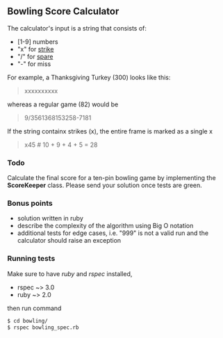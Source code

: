## Bowling Score Calculator

The calculator's input is a string that consists of:
  - [1-9] numbers
  - "x" for [strike](http://lmgtfy.com/?q=what+is+strike+in+bowling)
  - "/" for [spare](http://lmgtfy.com/?q=what+is+spare+in+bowling)
  - "-" for miss

For example, a Thanksgiving Turkey (300) looks like this:

> xxxxxxxxxx

whereas a regular game (82) would be

> 9/3561368153258-7181

If the string containx strikes (x), the entire frame is marked as a single x

> x45 # 10 + 9 + 4 + 5 = 28


### Todo

Calculate the final score for a ten-pin bowling game by implementing the **ScoreKeeper** class. Please send your solution once tests are green.

### Bonus points

- solution written in ruby
- describe the complexity of the algorithm using Big O notation
- additional tests for edge cases, i.e. "999" is not a valid run and the calculator should raise an exception


### Running tests

Make sure to have *ruby* and *rspec* installed,
* rspec ~> 3.0
* ruby ~> 2.0

then run command
```sh
$ cd bowling/
$ rspec bowling_spec.rb
```
